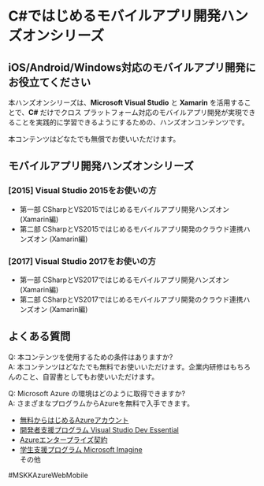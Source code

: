 # C#ではじめるモバイルアプリ開発ハンズオンシリーズ

## iOS/Android/Windows対応のモバイルアプリ開発にお役立てください

本ハンズオンシリーズは、**Microsoft Visual Studio** と **Xamarin** を活用することで、**C#** だけでクロス プラットフォーム対応のモバイルアプリ開発が実現できることを実践的に学習できるようにするための、ハンズオンコンテンツです。

本コンテンツはどなたでも無償でお使いいただけます。

## モバイルアプリ開発ハンズオンシリーズ

### [2015] Visual Studio 2015をお使いの方
* 第一部 CSharpとVS2015ではじめるモバイルアプリ開発ハンズオン (Xamarin編)  
* 第二部 CSharpとVS2015ではじめるモバイルアプリ開発のクラウド連携ハンズオン (Xamarin編) 

### [2017] Visual Studio 2017をお使いの方
* 第一部 CSharpとVS2017ではじめるモバイルアプリ開発ハンズオン (Xamarin編)
* 第二部 CSharpとVS2017ではじめるモバイルアプリ開発のクラウド連携ハンズオン (Xamarin編)

## よくある質問

Q: 本コンテンツを使用するための条件はありますか?  
A: 本コンテンツはどなたでも無料でお使いいただけます。企業内研修はもちろんのこと、自習書としてもお使いいただけます。

Q: Microsoft Azure の環境はどのように取得できますか?  
A: さまざまなプログラムからAzureを無料で入手できます。
* [無料からはじめるAzureアカウント](https://azure.microsoft.com/ja-jp/free/)
* [開発者支援プログラム Visual Studio Dev Essential](https://www.visualstudio.com/ja/dev-essentials/)
* [Azureエンタープライズ契約](https://azure.microsoft.com/ja-jp/pricing/enterprise-agreement/)
* [学生支援プログラム Microsoft Imagine](https://azure.microsoft.com/ja-jp/pricing/member-offers/imagine/)  
その他

#MSKKAzureWebMobile

